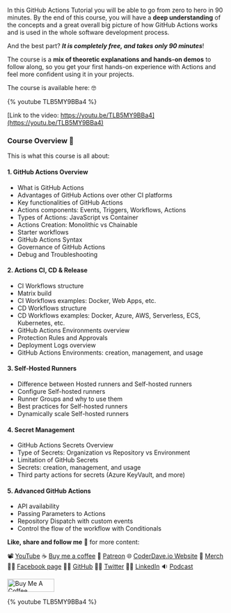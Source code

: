 In this GitHub Actions Tutorial you will be able to go from zero to hero in 90 minutes. By the end of this course, you will have a __deep understanding__ of the concepts and a great overall big picture of how GitHub Actions works and is used in the whole software development process.

And the best part? ___It is completely free, and takes only 90 minutes___!

The course is a __mix of theoretic explanations and hands-on demos__ to follow along, so you get your first hands-on experience with Actions and feel more confident using it in your projects.

The course is available here: 🤓

{% youtube TLB5MY9BBa4 %}

[Link to the video: https://youtu.be/TLB5MY9BBa4](https://youtu.be/TLB5MY9BBa4)

### Course Overview 📘

This is what this course is all about:

#### 1. GitHub Actions Overview

- What is GitHub Actions
- Advantages of GitHub Actions over other CI platforms
- Key functionalities of GitHub Actions
- Actions components: Events, Triggers, Workflows, Actions
- Types of Actions: JavaScript vs Container
- Actions Creation: Monolithic vs Chainable
- Starter workflows
- GitHub Actions Syntax
- Governance of GitHub Actions
- Debug and Troubleshooting

#### 2. Actions CI, CD & Release

- CI Workflows structure
- Matrix build
- CI Workflows examples: Docker, Web Apps, etc.
- CD Workflows structure
- CD Workflows examples: Docker, Azure, AWS, Serverless, ECS, Kubernetes, etc.
- GitHub Actions Environments overview
- Protection Rules and Approvals
- Deployment Logs overview
- GitHub Actions Environments: creation, management, and usage

#### 3. Self-Hosted Runners

- Difference between Hosted runners and Self-hosted runners
- Configure Self-hosted runners
- Runner Groups and why to use them
- Best practices for Self-hosted runners
- Dynamically scale Self-hosted runners

#### 4. Secret Management

- GitHub Actions Secrets Overview
- Type of Secrets: Organization vs Repository vs Environment
- Limitation of GitHub Secrets
- Secrets: creation, management, and usage
- Third party actions for secrets (Azure KeyVault, and more)

#### 5. Advanced GitHub Actions

- API availability
- Passing Parameters to Actions
- Repository Dispatch with custom events
- Control the flow of the workflow with Conditionals


__Like, share and follow me__ 🚀 for more content:

📽 [YouTube](https://www.youtube.com/CoderDave)
☕ [Buy me a coffee](https://buymeacoffee.com/CoderDave)
💖 [Patreon](https://patreon.com/CoderDave)
🌐 [CoderDave.io Website](https://coderdave.io)
👕 [Merch](https://geni.us/cdmerch)
👦🏻 [Facebook page](https://www.facebook.com/CoderDaveYT)
🐱‍💻 [GitHub](https://github.com/n3wt0n)
👲🏻 [Twitter](https://www.twitter.com/davide.benvegnu)
👴🏻 [LinkedIn](https://www.linkedin.com/in/davidebenvegnu/)
🔉 [Podcast](https://geni.us/cdpodcast)

<a href="https://www.buymeacoffee.com/CoderDave" target="_blank"><img src="https://cdn.buymeacoffee.com/buttons/v2/default-yellow.png" alt="Buy Me A Coffee" style="height: 30px !important; width: 108px !important;" ></a>

{% youtube TLB5MY9BBa4 %}